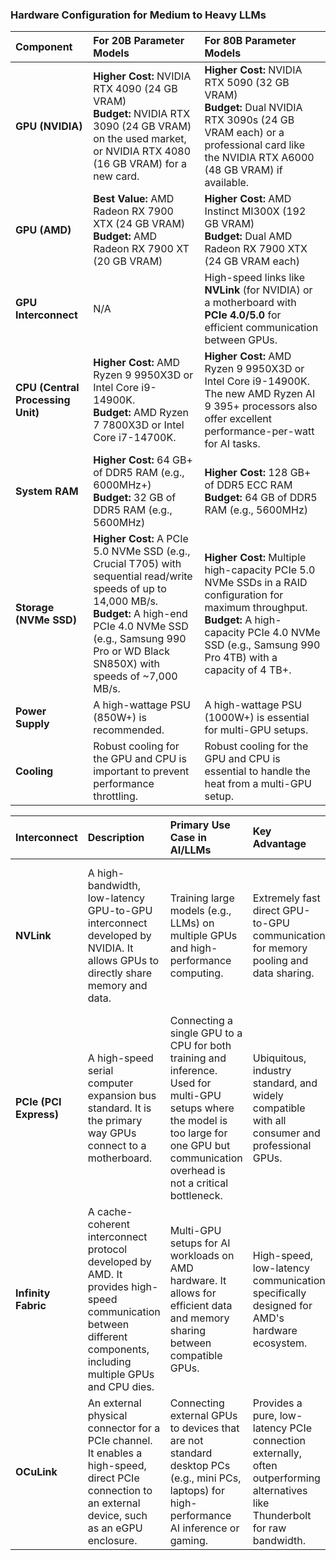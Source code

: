 

### Hardware Configuration for Medium to Heavy LLMs

| Component | For 20B Parameter Models | For 80B Parameter Models |
| :--- | :--- | :--- |
| **GPU (NVIDIA)** | **Higher Cost:** NVIDIA RTX 4090 (24 GB VRAM)<br>**Budget:** NVIDIA RTX 3090 (24 GB VRAM) on the used market, or NVIDIA RTX 4080 (16 GB VRAM) for a new card. | **Higher Cost:** NVIDIA RTX 5090 (32 GB VRAM)<br>**Budget:** Dual NVIDIA RTX 3090s (24 GB VRAM each) or a professional card like the NVIDIA RTX A6000 (48 GB VRAM) if available. |
| **GPU (AMD)** | **Best Value:** AMD Radeon RX 7900 XTX (24 GB VRAM)<br>**Budget:** AMD Radeon RX 7900 XT (20 GB VRAM) | **Higher Cost:** AMD Instinct MI300X (192 GB VRAM)<br>**Budget:** Dual AMD Radeon RX 7900 XTX (24 GB VRAM each) |
| **GPU Interconnect** | N/A | High-speed links like **NVLink** (for NVIDIA) or a motherboard with **PCIe 4.0/5.0** for efficient communication between GPUs. |
| **CPU (Central Processing Unit)** | **Higher Cost:** AMD Ryzen 9 9950X3D or Intel Core i9-14900K.<br>**Budget:** AMD Ryzen 7 7800X3D or Intel Core i7-14700K. | **Higher Cost:** AMD Ryzen 9 9950X3D or Intel Core i9-14900K. The new AMD Ryzen AI 9 395+ processors also offer excellent performance-per-watt for AI tasks. |
| **System RAM** | **Higher Cost:** 64 GB+ of DDR5 RAM (e.g., 6000MHz+)<br>**Budget:** 32 GB of DDR5 RAM (e.g., 5600MHz) | **Higher Cost:** 128 GB+ of DDR5 ECC RAM<br>**Budget:** 64 GB of DDR5 RAM (e.g., 5600MHz) |
| **Storage (NVMe SSD)** | **Higher Cost:** A PCIe 5.0 NVMe SSD (e.g., Crucial T705) with sequential read/write speeds of up to 14,000 MB/s.<br>**Budget:** A high-end PCIe 4.0 NVMe SSD (e.g., Samsung 990 Pro or WD Black SN850X) with speeds of \~7,000 MB/s. | **Higher Cost:** Multiple high-capacity PCIe 5.0 NVMe SSDs in a RAID configuration for maximum throughput.<br>**Budget:** A high-capacity PCIe 4.0 NVMe SSD (e.g., Samsung 990 Pro 4TB) with a capacity of 4 TB+. |
| **Power Supply** | A high-wattage PSU (850W+) is recommended. | A high-wattage PSU (1000W+) is essential for multi-GPU setups. |
| **Cooling** | Robust cooling for the GPU and CPU is important to prevent performance throttling. | Robust cooling for the GPU and CPU is essential to handle the heat from a multi-GPU setup. |



| Interconnect | Description | Primary Use Case in AI/LLMs | Key Advantage | Supported GPUs |
| :--- | :--- | :--- | :--- | :--- |
| **NVLink** | A high-bandwidth, low-latency GPU-to-GPU interconnect developed by NVIDIA. It allows GPUs to directly share memory and data. | Training large models (e.g., LLMs) on multiple GPUs and high-performance computing. | Extremely fast direct GPU-to-GPU communication for memory pooling and data sharing. | NVIDIA GPUs (specifically data center and high-end workstation models like A100, H100, and some RTX cards) |
| **PCIe (PCI Express)** | A high-speed serial computer expansion bus standard. It is the primary way GPUs connect to a motherboard. | Connecting a single GPU to a CPU for both training and inference. Used for multi-GPU setups where the model is too large for one GPU but communication overhead is not a critical bottleneck. | Ubiquitous, industry standard, and widely compatible with all consumer and professional GPUs. | Both NVIDIA and AMD GPUs |
| **Infinity Fabric** | A cache-coherent interconnect protocol developed by AMD. It provides high-speed communication between different components, including multiple GPUs and CPU dies. | Multi-GPU setups for AI workloads on AMD hardware. It allows for efficient data and memory sharing between compatible GPUs. | High-speed, low-latency communication specifically designed for AMD's hardware ecosystem. | AMD GPUs (Radeon Instinct and some Radeon Pro series) |
| **OCuLink** | An external physical connector for a PCIe channel. It enables a high-speed, direct PCIe connection to an external device, such as an eGPU enclosure. | Connecting external GPUs to devices that are not standard desktop PCs (e.g., mini PCs, laptops) for high-performance AI inference or gaming. | Provides a pure, low-latency PCIe connection externally, often outperforming alternatives like Thunderbolt for raw bandwidth. | Both NVIDIA and AMD GPUs via eGPU docks |
